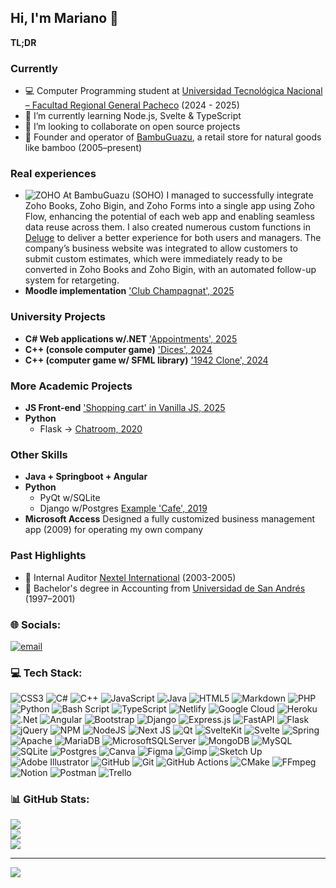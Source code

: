 ## Hi, I'm Mariano 👋

**TL;DR**

### Currently
- 💻 Computer Programming student at [Universidad Tecnológica Nacional – Facultad Regional General Pacheco](https://www.frgp.utn.edu.ar/) (2024 - 2025)
- 🌱 I’m currently learning Node.js, Svelte & TypeScript
- 🔭 I’m looking to collaborate on open source projects
- 🎍 Founder and operator of [BambuGuazu](https://bambuguazu.com/), a retail store for natural goods like bamboo (2005–present)

### Real experiences
- ![ZOHO](https://img.shields.io/badge/https%3A%2F%2Fimg.shields.io%2Fbadge%2FZoho-Cloud%20Software%20Suite%20for%20Businesses-red%3Flogo%3Dzoho%26logoColor%3Dwhite?logo=zoho&logoColor=white&label=Zoho&labelColor=red&color=red) At BambuGuazu (SOHO) I managed to successfully integrate Zoho Books, Zoho Bigin, and Zoho Forms into a single app using Zoho Flow, enhancing the potential of each web app and enabling seamless data reuse across them. I also created numerous custom functions in [Deluge](https://www.zoho.com/deluge/) to deliver a better experience for both users and managers. The company’s business website was integrated to allow customers to submit custom estimates, which were immediately ready to be converted in Zoho Books and Zoho Bigin, with an automated follow-up system for retargeting.
- **Moodle implementation** ['Club Champagnat', 2025](https://campus.clubchampagnat.com.ar)

### University Projects
- **C# Web applications w/.NET** ['Appointments', 2025](https://github.com/marianojhb/TP_INT_P2)
- **C++ (console computer game)** ['Dices', 2024](https://github.com/marianojhb/proyectodados)
- **C++ (computer game w/ SFML library)** ['1942 Clone', 2024](https://github.com/marianojhb/Proyecto-1942)

### More Academic Projects
- **JS Front-end** ['Shopping cart' in Vanilla JS, 2025](https://github.com/marianojhb/cac402025wd)
- **Python**
  - Flask → [Chatroom, 2020](https://github.com/marianojhb/mabelo-flack)

### Other Skills
- **Java + Springboot + Angular**
- **Python**
  - PyQt w/SQLite
  - Django w/Postgres [Example 'Cafe', 2019](https://github.com/marianojhb/cafe)
- **Microsoft Access** Designed a fully customized business management app (2009) for operating my own company

### Past Highlights
- 📳 Internal Auditor [Nextel International](https://es.wikipedia.org/wiki/NII_Holdings,_Inc.) (2003-2005)
- 🧮 Bachelor's degree in Accounting from [Universidad de San Andrés](http://www.udesa.edu.ar) (1997–2001)


### 🌐 Socials:

[![email](https://img.shields.io/badge/Email-D14836?logo=gmail&logoColor=white)](mailto:mbelgrano@gmail.com) 

### 💻 Tech Stack:

![CSS3](https://img.shields.io/badge/css3-%231572B6.svg?style=for-the-badge&logo=css3&logoColor=white) ![C#](https://img.shields.io/badge/c%23-%23239120.svg?style=for-the-badge&logo=csharp&logoColor=white) ![C++](https://img.shields.io/badge/c++-%2300599C.svg?style=for-the-badge&logo=c%2B%2B&logoColor=white) ![JavaScript](https://img.shields.io/badge/javascript-%23323330.svg?style=for-the-badge&logo=javascript&logoColor=%23F7DF1E) ![Java](https://img.shields.io/badge/java-%23ED8B00.svg?style=for-the-badge&logo=openjdk&logoColor=white) ![HTML5](https://img.shields.io/badge/html5-%23E34F26.svg?style=for-the-badge&logo=html5&logoColor=white) ![Markdown](https://img.shields.io/badge/markdown-%23000000.svg?style=for-the-badge&logo=markdown&logoColor=white) ![PHP](https://img.shields.io/badge/php-%23777BB4.svg?style=for-the-badge&logo=php&logoColor=white) ![Python](https://img.shields.io/badge/python-3670A0?style=for-the-badge&logo=python&logoColor=ffdd54) ![Bash Script](https://img.shields.io/badge/bash_script-%23121011.svg?style=for-the-badge&logo=gnu-bash&logoColor=white) ![TypeScript](https://img.shields.io/badge/typescript-%23007ACC.svg?style=for-the-badge&logo=typescript&logoColor=white) ![Netlify](https://img.shields.io/badge/netlify-%23000000.svg?style=for-the-badge&logo=netlify&logoColor=#00C7B7) ![Google Cloud](https://img.shields.io/badge/GoogleCloud-%234285F4.svg?style=for-the-badge&logo=google-cloud&logoColor=white) ![Heroku](https://img.shields.io/badge/heroku-%23430098.svg?style=for-the-badge&logo=heroku&logoColor=white) ![.Net](https://img.shields.io/badge/.NET-5C2D91?style=for-the-badge&logo=.net&logoColor=white) ![Angular](https://img.shields.io/badge/angular-%23DD0031.svg?style=for-the-badge&logo=angular&logoColor=white) ![Bootstrap](https://img.shields.io/badge/bootstrap-%238511FA.svg?style=for-the-badge&logo=bootstrap&logoColor=white) ![Django](https://img.shields.io/badge/django-%23092E20.svg?style=for-the-badge&logo=django&logoColor=white) ![Express.js](https://img.shields.io/badge/express.js-%23404d59.svg?style=for-the-badge&logo=express&logoColor=%2361DAFB) ![FastAPI](https://img.shields.io/badge/FastAPI-005571?style=for-the-badge&logo=fastapi) ![Flask](https://img.shields.io/badge/flask-%23000.svg?style=for-the-badge&logo=flask&logoColor=white) ![jQuery](https://img.shields.io/badge/jquery-%230769AD.svg?style=for-the-badge&logo=jquery&logoColor=white) ![NPM](https://img.shields.io/badge/NPM-%23CB3837.svg?style=for-the-badge&logo=npm&logoColor=white) ![NodeJS](https://img.shields.io/badge/node.js-6DA55F?style=for-the-badge&logo=node.js&logoColor=white) ![Next JS](https://img.shields.io/badge/Next-black?style=for-the-badge&logo=next.js&logoColor=white) ![Qt](https://img.shields.io/badge/Qt-%23217346.svg?style=for-the-badge&logo=Qt&logoColor=white) ![SvelteKit](https://img.shields.io/badge/sveltekit-%23ff3e00.svg?style=for-the-badge&logo=svelte&logoColor=white) ![Svelte](https://img.shields.io/badge/svelte-%23f1413d.svg?style=for-the-badge&logo=svelte&logoColor=white) ![Spring](https://img.shields.io/badge/spring-%236DB33F.svg?style=for-the-badge&logo=spring&logoColor=white) ![Apache](https://img.shields.io/badge/apache-%23D42029.svg?style=for-the-badge&logo=apache&logoColor=white) ![MariaDB](https://img.shields.io/badge/MariaDB-003545?style=for-the-badge&logo=mariadb&logoColor=white) ![MicrosoftSQLServer](https://img.shields.io/badge/Microsoft%20SQL%20Server-CC2927?style=for-the-badge&logo=microsoft%20sql%20server&logoColor=white) ![MongoDB](https://img.shields.io/badge/MongoDB-%234ea94b.svg?style=for-the-badge&logo=mongodb&logoColor=white) ![MySQL](https://img.shields.io/badge/mysql-4479A1.svg?style=for-the-badge&logo=mysql&logoColor=white) ![SQLite](https://img.shields.io/badge/sqlite-%2307405e.svg?style=for-the-badge&logo=sqlite&logoColor=white) ![Postgres](https://img.shields.io/badge/postgres-%23316192.svg?style=for-the-badge&logo=postgresql&logoColor=white) ![Canva](https://img.shields.io/badge/Canva-%2300C4CC.svg?style=for-the-badge&logo=Canva&logoColor=white) ![Figma](https://img.shields.io/badge/figma-%23F24E1E.svg?style=for-the-badge&logo=figma&logoColor=white) ![Gimp](https://img.shields.io/badge/Gimp-657D8B?style=for-the-badge&logo=gimp&logoColor=FFFFFF) ![Sketch Up](https://img.shields.io/badge/SketchUp-005F9E?style=for-the-badge&logo=sketchup&logoColor=white) ![Adobe Illustrator](https://img.shields.io/badge/adobe%20illustrator-%23FF9A00.svg?style=for-the-badge&logo=adobe%20illustrator&logoColor=white) ![GitHub](https://img.shields.io/badge/github-%23121011.svg?style=for-the-badge&logo=github&logoColor=white) ![Git](https://img.shields.io/badge/git-%23F05033.svg?style=for-the-badge&logo=git&logoColor=white) ![GitHub Actions](https://img.shields.io/badge/github%20actions-%232671E5.svg?style=for-the-badge&logo=githubactions&logoColor=white) ![CMake](https://img.shields.io/badge/CMake-%23008FBA.svg?style=for-the-badge&logo=cmake&logoColor=white) ![FFmpeg](https://shields.io/badge/FFmpeg-%23171717.svg?logo=ffmpeg&style=for-the-badge&labelColor=171717&logoColor=5cb85c) ![Notion](https://img.shields.io/badge/Notion-%23000000.svg?style=for-the-badge&logo=notion&logoColor=white) ![Postman](https://img.shields.io/badge/Postman-FF6C37?style=for-the-badge&logo=postman&logoColor=white) ![Trello](https://img.shields.io/badge/Trello-%23026AA7.svg?style=for-the-badge&logo=Trello&logoColor=white)

### 📊 GitHub Stats:
![](https://github-readme-stats.vercel.app/api?username=marianojhb&theme=merko&hide_border=false&include_all_commits=false&count_private=false)<br/>
![](https://nirzak-streak-stats.vercel.app/?user=marianojhb&theme=merko&hide_border=false)<br/>
![](https://github-readme-stats.vercel.app/api/top-langs/?username=marianojhb&theme=merko&hide_border=false&include_all_commits=false&count_private=false&layout=compact)

---
[![](https://visitcount.itsvg.in/api?id=marianojhb&icon=0&color=0)](https://visitcount.itsvg.in)

